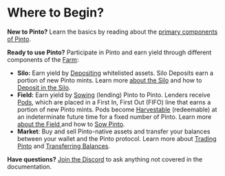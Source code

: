 # Where to Begin?

**New to Pinto?** Learn the basics by reading about the [primary components of Pinto](../../farm/overview.md).

**Ready to use Pinto?** Participate in Pinto and earn yield through different components of the [Farm](../../farm/overview.md):

* **Silo:** Earn yield by [Depositing](../../resources/glossary.md#deposit) whitelisted assets. Silo Deposits earn a portion of new Pinto mints. Learn more [about the Silo](../../farm/silo.md) and how to [Deposit in the Silo](../silo/deposit-in-the-silo.md).
* **Field:** Earn yield by [Sowing](../../resources/glossary.md#sow) (lending) Pinto to Pinto. Lenders receive [Pods](../../resources/glossary.md#pods), which are placed in a First In, First Out (FIFO) line that earns a portion of new Pinto mints. Pods become [Harvestable](../../resources/glossary.md#harvestable-pods) (redeemable) at an indeterminate future time for a fixed number of Pinto. Learn more [about the Field ](../../farm/field.md)and how to [Sow Pinto](../field/sow-pinto.md).
* **Market**: Buy and sell Pinto-native assets and transfer your balances between your wallet and the Pinto protocol. Learn more about [Trading Pinto](../trading/trading-pinto-native-assets.md) and [Transferring Balances](../balances/transferring-balances.md).

**Have questions?** [Join the Discord](https://pinto.money/discord) to ask anything not covered in the documentation.
